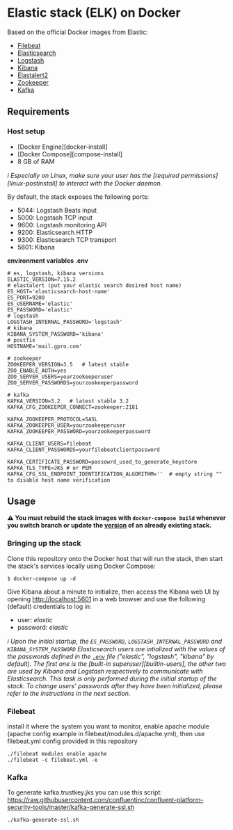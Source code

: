 # Elastic stack (ELK) on Docker

Based on the official Docker images from Elastic:

* [Filebeat](https://github.com/elastic/beats/tree/master/filebeat)
* [Elasticsearch](https://github.com/elastic/elasticsearch/tree/master/distribution/docker)
* [Logstash](https://github.com/elastic/logstash/tree/master/docker)
* [Kibana](https://github.com/elastic/kibana/tree/master/src/dev/build/tasks/os_packages/docker_generator)
* [Elastalert2](https://github.com/jertel/elastalert2)
* [Zookeeper](https://hub.docker.com/r/bitnami/zookeeper)
* [Kafka](https://hub.docker.com/r/bitnami/kafka)

## Requirements

### Host setup

* [Docker Engine][docker-install] 
* [Docker Compose][compose-install] 
* 8 GB of RAM

*:information_source: Especially on Linux, make sure your user has the [required permissions][linux-postinstall] to
interact with the Docker daemon.*

By default, the stack exposes the following ports:
* 5044: Logstash Beats input
* 5000: Logstash TCP input
* 9600: Logstash monitoring API
* 9200: Elasticsearch HTTP
* 9300: Elasticsearch TCP transport
* 5601: Kibana

**environment variables .env**  
```console
# es, logstash, kibana versions  
ELASTIC_VERSION=7.15.2  
# elastalert (put your elastic search desired host name)  
ES_HOST='elasticsearch-host-name'  
ES_PORT=9200  
ES_USERNAME='elastic'  
ES_PASSWORD='elastic'  
# logstash  
LOGSTASH_INTERNAL_PASSWORD='logstash'  
# kibana  
KIBANA_SYSTEM_PASSWORD='kibana'  
# postfix  
HOSTNAME='mail.gpro.com'  
  
# zookeeper  
ZOOKEEPER_VERSION=3.5   # latest stable  
ZOO_ENABLE_AUTH=yes  
ZOO_SERVER_USERS=yourzookeeperuser  
ZOO_SERVER_PASSWORDS=yourzookeeperpassword  
  
# kafka  
KAFKA_VERSION=3.2   # latest stable 3.2  
KAFKA_CFG_ZOOKEEPER_CONNECT=zookeeper:2181  
  
KAFKA_ZOOKEEPER_PROTOCOL=SASL  
KAFKA_ZOOKEEPER_USER=yourzookeeperuser  
KAFKA_ZOOKEEPER_PASSWORD=yourzookeeperpassword  
  
KAFKA_CLIENT_USERS=filebeat  
KAFKA_CLIENT_PASSWORDS=yourfilebeatclientpassword  
  
KAFKA_CERTIFICATE_PASSWORD=passowrd_used_to_generate_keystore  
KAFKA_TLS_TYPE=JKS # or PEM  
KAFKA_CFG_SSL_ENDPOINT_IDENTIFICATION_ALGORITHM=''  # empty string "" to disable host name verification  
```

## Usage

**:warning: You must rebuild the stack images with `docker-compose build` whenever you switch branch or update the
[version](#version-selection) of an already existing stack.**

### Bringing up the stack

Clone this repository onto the Docker host that will run the stack, then start the stack's services locally using Docker
Compose:

```console
$ docker-compose up -d
```

Give Kibana about a minute to initialize, then access the Kibana web UI by opening <http://localhost:5601> in a web
browser and use the following (default) credentials to log in:

* user: *elastic*
* password: *elastic*

*:information_source: Upon the initial startup, the `ES_PASSWORD`, `LOGSTASH_INTERNAL_PASSWORD` and `KIBANA_SYSTEM_PASSWORD` Elasticsearch
users are intialized with the values of the passwords defined in the [`.env`](.env) file (_"elastic"_, _"logstash"_, _"kibana"_ by default). The
first one is the [built-in superuser][builtin-users], the other two are used by Kibana and Logstash respectively to
communicate with Elasticsearch. This task is only performed during the _initial_ startup of the stack. To change users'
passwords _after_ they have been initialized, please refer to the instructions in the next section.*

### Filebeat
install it where the system you want to monitor, enable apache module (apache config example in filebeat/modules.d/apache.yml), then use filebeat.yml config provided in this repository
```
./filebeat modules enable apache
./filebeat -c filebeat.yml -e
```

### Kafka
To generate kafka.trustkey.jks you can use this script:  
https://raw.githubusercontent.com/confluentinc/confluent-platform-security-tools/master/kafka-generate-ssl.sh
```
./kafka-generate-ssl.sh
```

